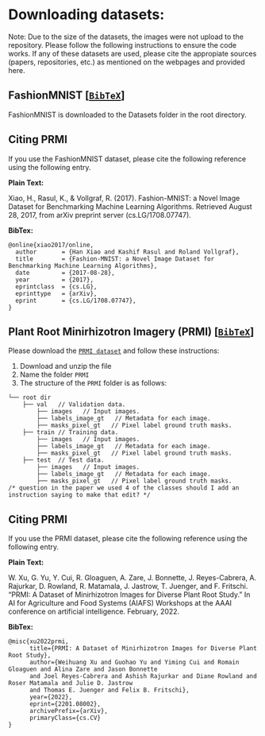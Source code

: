 # Downloading datasets:

Note: Due to the size of the datasets, the images were not 
upload to the repository. Please follow the following instructions
to ensure the code works. If any of these datasets are used,
please cite the appropiate sources (papers, repositories, etc.) as mentioned
on the webpages and provided here.

## FashionMNIST [[`BibTeX`](#CitingPRMI)]


FashionMNIST is downloaded to the Datasets folder in the root directory.

## <a name="Citing FashionMNIST"></a>Citing PRMI

If you use the FashionMNIST dataset, please cite the following reference using the following entry.

**Plain Text:**

Xiao, H., Rasul, K., & Vollgraf, R. (2017). Fashion-MNIST: a Novel Image Dataset for Benchmarking Machine Learning Algorithms. Retrieved August 28, 2017, from arXiv preprint server (cs.LG/1708.07747).

**BibTex:**
```
@online{xiao2017/online,
  author       = {Han Xiao and Kashif Rasul and Roland Vollgraf},
  title        = {Fashion-MNIST: a Novel Image Dataset for Benchmarking Machine Learning Algorithms},
  date         = {2017-08-28},
  year         = {2017},
  eprintclass  = {cs.LG},
  eprinttype   = {arXiv},
  eprint       = {cs.LG/1708.07747},
}
```

##  Plant Root Minirhizotron Imagery (PRMI) [[`BibTeX`](#CitingPRMI)]

Please download the [`PRMI dataset`](https://gatorsense.github.io/PRMI/) 
and follow these instructions:

1. Download and unzip the file
2. Name the folder `PRMI`
3. The structure of the `PRMI` folder is as follows:
```
└── root dir
    ├── val   // Validation data.
        ├── images   // Input images.
        ├── labels_image_gt   // Metadata for each image.
        ├── masks_pixel_gt   // Pixel label ground truth masks.
    ├── train // Training data.
        ├── images   // Input images.
        ├── labels_image_gt   // Metadata for each image.
        ├── masks_pixel_gt   // Pixel label ground truth masks.
    ├── test  // Test data. 
        ├── images   // Input images.
        ├── labels_image_gt   // Metadata for each image.
        ├── masks_pixel_gt   // Pixel label ground truth masks.
/* question in the paper we used 4 of the classes should I add an instruction saying to make that edit? */ 
```
## <a name="Citing PRMI"></a>Citing PRMI

If you use the PRMI dataset, please cite the following reference using the following entry.

**Plain Text:**

W. Xu, G. Yu, Y. Cui, R. Gloaguen, A. Zare, J. Bonnette, J. Reyes-Cabrera, A. Rajurkar, D. Rowland, R. Matamala, 
J. Jastrow, T. Juenger, and F. Fritschi. “PRMI: A Dataset of Minirhizotron Images for Diverse Plant Root Study.” 
In AI for Agriculture and Food Systems (AIAFS) Workshops at the AAAI conference on artificial intelligence. 
February, 2022.

**BibTex:**
```
@misc{xu2022prmi,
      title={PRMI: A Dataset of Minirhizotron Images for Diverse Plant Root Study}, 
      author={Weihuang Xu and Guohao Yu and Yiming Cui and Romain Gloaguen and Alina Zare and Jason Bonnette 
      and Joel Reyes-Cabrera and Ashish Rajurkar and Diane Rowland and Roser Matamala and Julie D. Jastrow 
      and Thomas E. Juenger and Felix B. Fritschi},
      year={2022},
      eprint={2201.08002},
      archivePrefix={arXiv},
      primaryClass={cs.CV}
}
```
